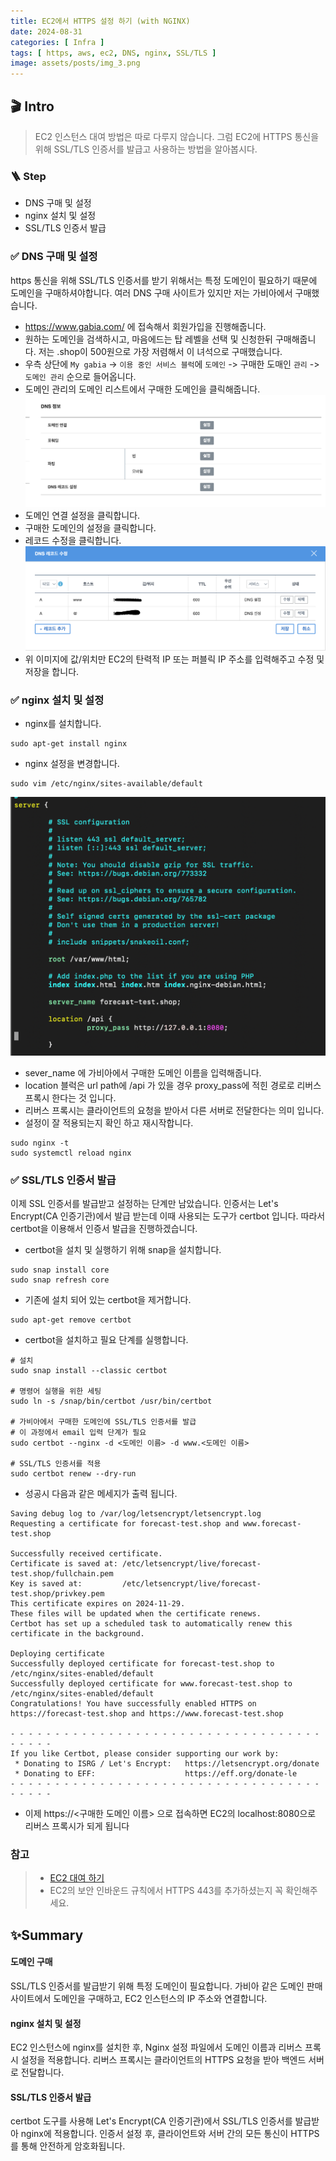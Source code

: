 ```yaml
---
title: EC2에서 HTTPS 설정 하기 (with NGINX)
date: 2024-08-31
categories: [ Infra ]
tags: [ https, aws, ec2, DNS, nginx, SSL/TLS ]
image: assets/posts/img_3.png
---
```


## 🎬 Intro

> EC2 인스턴스 대여 방법은 따로 다루지 않습니다.
> 그럼 EC2에 HTTPS 통신을 위해 SSL/TLS 인증서를 발급고 사용하는 방법을 알아봅시다.

### 🪜 Step

- DNS 구매 및 설정
- nginx 설치 및 설정
- SSL/TLS 인증서 발급

### ✅ DNS 구매 및 설정

https 통신을 위해 SSL/TLS 인증서를 받기 위해서는 특정 도메인이 필요하기 때문에 도메인을 구매하셔야합니다.
여러 DNS 구매 사이트가 있지만 저는 가비아에서 구매했습니다.

- https://www.gabia.com/ 에 접속해서 회원가입을 진행해줍니다.
- 원하는 도메인을 검색하시고, 마음에드는 탑 레벨을 선택 및 신청한뒤 구매해줍니다. 저는 .shop이 500원으로 가장 저렴해서 이 녀석으로 구매했습니다.
- 우측 상단에 `My gabia` -> `이용 중인 서비스 블럭`에 `도메인` -> 구매한 도매인 `관리` -> `도메인 관리` 순으로 들어옵니다.
- 도메인 관리의 도메인 리스트에서 구매한 도메인을 클릭해줍니다.
  ![img.png](/assets/posts/img.png)
- 도메인 연결 설정을 클릭합니다.
- 구매한 도메인의 설정을 클릭합니다.
- 레코드 수정을 클릭합니다.
  ![img_1.png](/assets/posts/img1.png)
- 위 이미지에 값/위치만 EC2의 탄력적 IP 또는 퍼블릭 IP 주소를 입력해주고 수정 및 저장을 합니다.

### ✅ nginx 설치 및 설정

- nginx를 설치합니다.

```shell
sudo apt-get install nginx
```

- nginx 설정을 변경합니다.

```shell
sudo vim /etc/nginx/sites-available/default
```

![img_1.png](/assets/posts/img_2.png)

- sever_name 에 가비아에서 구매한 도메인 이름을 입력해줍니다.
- location 블럭은 url path에 /api 가 있을 경우 proxy_pass에 적힌 경로로 리버스 프록시 한다는 것 입니다.
- 리버스 프록시는 클라이언트의 요청을 받아서 다른 서버로 전달한다는 의미 입니다.
- 설정이 잘 적용되는지 확인 하고 재시작합니다.

```shell
sudo nginx -t
sudo systemctl reload nginx
```

### ✅ SSL/TLS 인증서 발급

이제 SSL 인증서를 발급받고 설정하는 단계만 남았습니다. 인증서는 Let's Encrypt(CA 인증기관)에서 발급 받는데 이때 사용되는 도구가 certbot 입니다.
따라서 certbot을 이용해서 인증서 발급을 진행하겠습니다.

- certbot을 설치 및 실행하기 위해 snap을 설치합니다.

```shell
sudo snap install core
sudo snap refresh core
```

- 기존에 설치 되어 있는 certbot을 제거합니다.

```shell
sudo apt-get remove certbot
```

- certbot을 설치하고 필요 단계를 실행합니다.

```shell
# 설치
sudo snap install --classic certbot

# 명령어 실행을 위한 세팅
sudo ln -s /snap/bin/certbot /usr/bin/certbot

# 가비아에서 구매한 도메인에 SSL/TLS 인증서를 발급
# 이 과정에서 email 입력 단계가 필요
sudo certbot --nginx -d <도메인 이름> -d www.<도메인 이름>

# SSL/TLS 인증서를 적용
sudo certbot renew --dry-run
```

- 성공시 다음과 같은 메세지가 출력 됩니다.

```shell
Saving debug log to /var/log/letsencrypt/letsencrypt.log
Requesting a certificate for forecast-test.shop and www.forecast-test.shop

Successfully received certificate.
Certificate is saved at: /etc/letsencrypt/live/forecast-test.shop/fullchain.pem
Key is saved at:         /etc/letsencrypt/live/forecast-test.shop/privkey.pem
This certificate expires on 2024-11-29.
These files will be updated when the certificate renews.
Certbot has set up a scheduled task to automatically renew this certificate in the background.

Deploying certificate
Successfully deployed certificate for forecast-test.shop to /etc/nginx/sites-enabled/default
Successfully deployed certificate for www.forecast-test.shop to /etc/nginx/sites-enabled/default
Congratulations! You have successfully enabled HTTPS on https://forecast-test.shop and https://www.forecast-test.shop

- - - - - - - - - - - - - - - - - - - - - - - - - - - - - - - - - - - - - - - -
If you like Certbot, please consider supporting our work by:
 * Donating to ISRG / Let's Encrypt:   https://letsencrypt.org/donate
 * Donating to EFF:                    https://eff.org/donate-le
- - - - - - - - - - - - - - - - - - - - - - - - - - - - - - - - - - - - - - - -
```

- 이제 https://<구매한 도메인 이름> 으로 접속하면 EC2의 localhost:8080으로 리버스 프록시가 되게 됩니다

### 참고

> - [EC2 대여 하기](https://velog.io/@sunblock99/AWS-%ED%94%84%EB%A6%AC%ED%8B%B0%EC%96%B4-EC2-%EC%9D%B8%EC%8A%A4%ED%84%B4%EC%8A%A4-%EB%A7%8C%EB%93%9C%EB%8A%94-%EB%B0%A9%EB%B2%95)
> - EC2의 보안 인바운드 규칙에서 HTTPS 443를 추가하셨는지 꼭 확인해주세요.

## ✨Summary

#### 도메인 구매

SSL/TLS 인증서를 발급받기 위해 특정 도메인이 필요합니다.
가비아 같은 도메인 판매 사이트에서 도메인을 구매하고, EC2 인스턴스의 IP 주소와 연결합니다.

#### nginx 설치 및 설정

EC2 인스턴스에 nginx를 설치한 후, Nginx 설정 파일에서 도메인 이름과 리버스 프록시 설정을 적용합니다.
리버스 프록시는 클라이언트의 HTTPS 요청을 받아 백엔드 서버로 전달합니다.

#### SSL/TLS 인증서 발급

certbot 도구를 사용해 Let's Encrypt(CA 인증기관)에서 SSL/TLS 인증서를 발급받아 nginx에 적용합니다.
인증서 설정 후, 클라이언트와 서버 간의 모든 통신이 HTTPS를 통해 안전하게 암호화됩니다.
